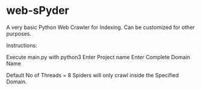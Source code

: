 # web-sPyder
A very basic Python Web Crawler for Indexing.
Can be customized for other purposes.

Instructions:

Execute main.py with python3 
Enter Project name
Enter Complete Domain Name

Default No of Threads = 8
Spiders will only crawl inside the Specified Domain.
